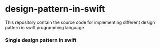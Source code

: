 # design-pattern-in-swift
This repository contain the source code for implementing different design pattern in swift programming language

### Single design pattern in swift

